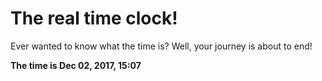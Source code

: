 # The real time clock!

Ever wanted to know what the time is? Well, your journey is about to end!

**The time is Dec 02, 2017, 15:07**